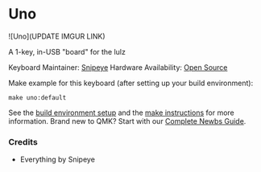 # Uno

![Uno](UPDATE IMGUR LINK)

A 1-key, in-USB "board" for the lulz

Keyboard Maintainer: [Snipeye](https://github.com/Snipeye)
Hardware Availability: [Open Source](https://github.com/Snipeye/UPDATELINK)

Make example for this keyboard (after setting up your build environment):

    make uno:default

See the [build environment setup](https://docs.qmk.fm/#/getting_started_build_tools) and the [make instructions](https://docs.qmk.fm/#/getting_started_make_guide) for more information. Brand new to QMK? Start with our [Complete Newbs Guide](https://docs.qmk.fm/#/newbs).

### Credits
+ Everything by Snipeye
